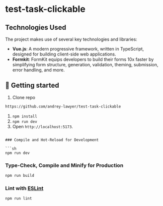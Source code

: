 # test-task-clickable

## Technologies Used

The project makes use of several key technologies and libraries:

- **Vue.js**: A modern progressive framework, written in TypeScript, designed for building client-side web applications.
- **Formkit**: FormKit equips developers to build their forms 10x faster by simplifying form structure, generation, validation, theming, submission, error handling, and more.

## 🥁 Getting started

1. Clone repo

```bash
https://github.com/andrey-lawyer/test-task-clickable
```

1. `npm install`
2. `npm run dev`
3. Open `http://localhost:5173`.

````

### Compile and Hot-Reload for Development

```sh
npm run dev
````

### Type-Check, Compile and Minify for Production

```sh
npm run build
```

### Lint with [ESLint](https://eslint.org/)

```sh
npm run lint
```
